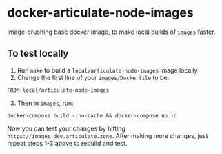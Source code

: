 # docker-articulate-node-images

Image-crushing base docker image, to make local builds of [`images`](https://github.com/articulate/images) faster.

## To test locally

1. Run `make` to build a `local/articulate-node-images` image locally
2. Change the first line of your `images/Dockerfile` to be:

```
FROM local/articulate-node-images
```

3. Then in `images`, run:

```
docker-compose build --no-cache && docker-compose up -d
```

Now you can test your changes by hitting `https://images.dev.articulate.zone`.  After making more changes, just repeat steps 1-3 above to rebuild and test.
